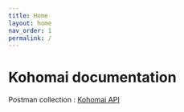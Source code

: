```yaml
---
title: Home
layout: home
nav_order: 1
permalink: /
---
```


# Kohomai documentation

Postman collection : [Kohomai API](https://kohomai.postman.co/workspace/Kohomai~79462e29-fc9a-4b2c-8d41-bc662701b9da/collection/19855856-94cfa45e-58ff-4eeb-b1a3-7137759a6e4c?action=share&creator=19855856)
